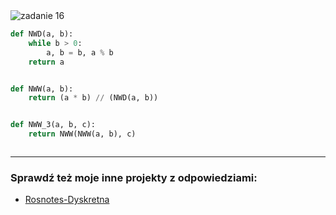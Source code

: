 <picture>
  <source srcset="../../srt/zbior_zadan/16.png" media="(prefers-color-scheme: light)">
  <source srcset="../../srt/zbior_zadan/black_16.png" media="(prefers-color-scheme: dark)">
  <img src="../../srt/zbior_zadan/black_16.png" alt="zadanie 16">
</picture>

```python
def NWD(a, b):
    while b > 0:
        a, b = b, a % b
    return a


def NWW(a, b):
    return (a * b) // (NWD(a, b))


def NWW_3(a, b, c):
    return NWW(NWW(a, b), c)



```

---
### Sprawdź też moje inne projekty z odpowiedziami:
- [Rosnotes-Dyskretna](https://github.com/kamilGie/Rosnotes-Dyskretna)
